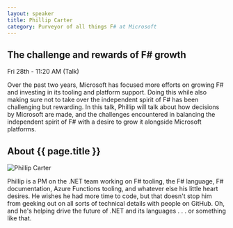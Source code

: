 ```yaml
---
layout: speaker
title: Phillip Carter
category: Purveyor of all things F# at Microsoft
---
```


<div class="row">
    <div class="col-md-6">
        <div class="speaker-talk">
            <div class="section-head">
                <h2 class="header-title">The challenge and rewards of F# growth</h2>
                    <p class="header-desc">Fri 28th - 11:20 AM (Talk)</p>
            </div>
            <div>
                <p>
                    Over the past two years, Microsoft has focused more efforts on growing F# and investing in its tooling and platform support. Doing this while also making sure not to take over the independent spirit of F# has been challenging but rewarding. In this talk, Phillip will talk about how decisions by Microsoft are made, and the challenges encountered in balancing the independent spirit of F# with a desire to grow it alongside Microsoft platforms.
                </p>
            </div>
        </div>
    </div>
</div><!-- /.row -->
<div class="row">
    <div class="col-md-12">
        <div class="speaker-about">
            <div class="section-head">
                <h2 class="header-title">About {{ page.title }}</h2>
                <p class="header-desc">
                    <a href="https://twitter.com/_cartermp"><i class="fab fa-twitter"></i></a>
					<a href="https://github.com/cartermp"><i class="fab fa-github-alt"></i></a>
					<a href="https://blogs.msdn.microsoft.com/dotnet/tag/f/"><i class="fas fa-rss"></i></a>
                </p>					
            </div>
            <div class="row">
                <div class="col-md-2">
                    <img src="{{ site.baseurl }}public/assets/speakers/2018/phillip-carter.jpg" alt="Phillip Carter" />
                </div>
                <div class="col-md-10">
                    <p>
                        Phillip is a PM on the .NET team working on F# tooling, the F# language, F# documentation, Azure Functions tooling, and whatever else his little heart desires. He wishes he had more time to code, but that doesn't stop him from geeking out on all sorts of technical details with people on GitHub. Oh, and he's helping drive the future of .NET and its languages . . . or something like that.
                    </p>
                </div>
            </div>       
        </div>
    </div>
</div>